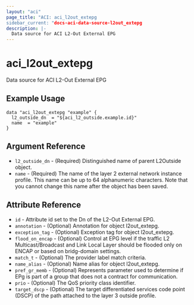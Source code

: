 ```yaml
---
layout: "aci"
page_title: "ACI: aci_l2out_extepg
sidebar_current: "docs-aci-data-source-l2out_extepg
description: |-
  Data source for ACI L2-Out External EPG
---
```


# aci_l2out_extepg

Data source for ACI L2-Out External EPG

## Example Usage

```hcl
data "aci_l2out_extepg "example" {
  l2_outside_dn  = "${aci_l2_outside.example.id}"
  name  = "example"
}
```

## Argument Reference

- `l2_outside_dn` - (Required) Distinguished name of parent L2Outside object.
- `name` - (Required) The name of the layer 2 external network instance profile. This name can be up to 64 alphanumeric characters. Note that you cannot change this name after the object has been saved.

## Attribute Reference

- `id` - Attribute id set to the Dn of the L2-Out External EPG.
- `annotation` - (Optional) Annotation for object l2out_extepg.
- `exception_tag` - (Optional) Exception tag for object l2out_extepg.
- `flood_on_encap` - (Optional) Control at EPG level if the traffic L2 Multicast/Broadcast and Link Local Layer should be flooded only on ENCAP or based on bridg-domain settings.
- `match_t` - (Optional) The provider label match criteria.
- `name_alias` - (Optional) Name alias for object l2out_extepg.
- `pref_gr_memb` - (Optional) Represents parameter used to determine if EPg is part of a group that does not a contract for communication.
- `prio` - (Optional) The QoS priority class identifier.
- `target_dscp` - (Optional) The target differentiated services code point (DSCP) of the path attached to the layer 3 outside profile.
